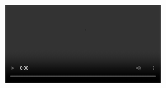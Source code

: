 
<video width="100%" controls controlslist="nodownload nofullscreen noremoteplayback" disablePictureInPicture>
  <source src="https://api.keepwork.com/ts-storage/siteFiles/15220/raw#25最强大脑04（16286）.webm" type="video/webm" />
  <source src="https://api.keepwork.com/ts-storage/siteFiles/15219/raw#25最强大脑04（16286）（原版）.mp4" type="video/mp4" />
 
  你的浏览器不支持播放
</video>
<style>
video::-webkit-media-controls-fullscreen-button { display: none; } 
</style>